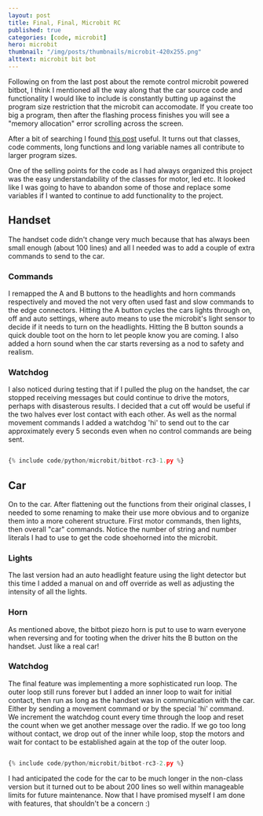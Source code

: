 ```yaml
---
layout: post
title: Final, Final, Microbit RC
published: true
categories: [code, microbit]
hero: microbit
thumbnail: "/img/posts/thumbnails/microbit-420x255.png"
alttext: microbit bit bot
---
```


Following on from the last post about the remote control microbit powered bitbot, I think I mentioned all the way along that the car source code 
and functionality I would like to include is constantly butting up against the program size restriction that the microbit can accomodate. If you 
create too big a program, then after the flashing process finishes you will see a "memory allocation" error scrolling across the screen. 

After a bit of searching I found <a href="http://docs.micropython.org/en/latest/reference/constrained.html">this post</a> useful. It turns out that 
classes, code comments, long functions and long variable names all contribute to larger program sizes. 

One of the selling points for the code as I had always organized this project was the easy understandability of the classes for motor, led etc. It 
looked like I was going to have to abandon some of those and replace some variables if I wanted to continue to add functionality to the project.

## Handset

The handset code didn't change very much because that has always been small enough (about 100 lines) and all I needed was to add a couple of extra commands 
to send to the car. 


### Commands

I remapped the A and B buttons to the headlights and horn commands respectively and moved the not very often used fast and slow commands to the 
edge connectors. Hitting the A button cycles the cars lights through on, off and auto settings, where auto means to use the microbit's light sensor to 
decide if it needs to turn on the headlights. Hitting the B button sounds a quick double toot on the horn to let people know you are coming. I also added 
a horn sound when the car starts reversing as a nod to safety and realism.


### Watchdog

I also noticed during testing that if I pulled the plug on the handset, the car stopped receiving messages but could continue to drive the motors, perhaps 
with disasterous results. I decided that a cut off would be useful if the two halves ever lost contact with each other. As well as the normal movement 
commands I added a watchdog 'hi' to send out to the car approximately every 5 seconds even when no control commands are being sent. 


```python

{% include code/python/microbit/bitbot-rc3-1.py %}

```

## Car

On to the car. After flattening out the functions from their original classes, I needed to some renaming to make their use more obvious and to 
organize them into a more coherent structure. First motor commands, then lights, then overall "car" commands. Notice the number of string and number 
literals I had to use to get the code shoehorned into the microbit. 


### Lights

The last version had an auto headlight feature using the light detector but this time I added a manual on and off override as well as adjusting the 
intensity of all the lights. 


### Horn

As mentioned above, the bitbot piezo horn is put to use to warn everyone when reversing and for tooting when the driver hits the B button on the handset.
Just like a real car!


### Watchdog

The final feature was implementing a more sophisticated run loop. The outer loop still runs forever but I added an inner loop to wait for initial contact, then run as long as the handset was in communication with the car. Either by sending a movement command or by the special 'hi' command.  We increment the watchdog count every time through the loop and reset the count when we get another message over the radio. If we go too long without contact, we drop out of the 
inner while loop, stop the motors and wait for contact to be established again at the top of the outer loop.


```python

{% include code/python/microbit/bitbot-rc3-2.py %}

```


I had anticipated the code for the car to be much longer in the non-class version but it turned out to be about 200 lines so well within manageable 
limits for future maintenance. Now that I have promised myself I am done with features, that shouldn't be  a concern :)
